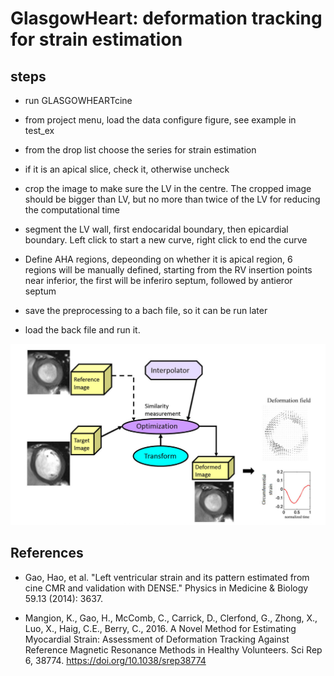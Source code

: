 # GlasgowHeart:  deformation tracking for strain estimation

## steps

* run GLASGOWHEARTcine

* from project menu, load the data configure figure, see example in test_ex

* from the drop list choose the series for strain estimation

* if it is an apical slice, check it, otherwise uncheck 

* crop the image to make sure the LV in the centre. The cropped image should be bigger than LV, but no more than twice of the LV for reducing the computational time 

* segment the LV wall, first endocaridal boundary, then epicardial boundary. Left click to start a new curve, right click to end the curve

* Define AHA regions, depeonding on whether it is apical region, 6 regions will be manually defined, starting from the RV insertion points near inferior, the first will be inferiro septum, followed by antieror septum

* save the preprocessing to a bach file, so it can be run later 

* load the back file and run it. 


<img src="../../Figures/deformableRegistration.png" width="800">

## References

* Gao, Hao, et al. "Left ventricular strain and its pattern estimated from cine CMR and validation with DENSE." Physics in Medicine & Biology 59.13 (2014): 3637.

* Mangion, K., Gao, H., McComb, C., Carrick, D., Clerfond, G., Zhong, X., Luo, X., Haig, C.E., Berry, C., 2016. A Novel Method for Estimating Myocardial Strain: Assessment of Deformation Tracking Against Reference Magnetic Resonance Methods in Healthy Volunteers. Sci Rep 6, 38774. https://doi.org/10.1038/srep38774
